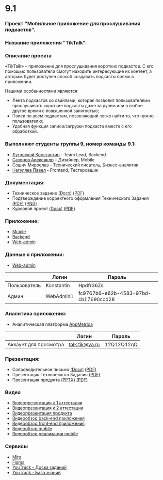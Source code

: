 # 9.1

### Проект "Мобильное приложение для прослушивания подкастов".

### Название приложения "TikTalk".

### Описание проекта
«TikTalk» – приложение для прослушивания коротких подкастов. С его помощью пользователи смогут находить интересующие их контент, а авторам будет доступен способ создавать подкасты прямо в приложении.

Нашими особенностями являются:
-  Лента подкастов со свайпами, которая позволит пользователями прослушивать короткие подкасты даже за рулем или в любое другое время с повышенной занятостью;
-  Поиск по всем подкастам, позволяющий легко найти то, что нужно пользователю;
-  Удобная функция записи/загрузки подкаста вместе с его обработкой.

### Выполняют студенты группы 9, номер команды 9.1:
- [Луговской Константин](https://github.com/Demiurge451) - Team Lead, Backend
- [Сазонов Александр](https://github.com/SazonovAlexander) - Дизайнер, Mobile
- [Сошич Мирослав](https://github.com/FunnyMogila) - Технический писатель, Бизнес-аналитик
- [Негуляев Павел](https://github.com/Snoppei) - Frontend, Тестировщик

### Документация:

- Техническое задание [(Docx)](https://github.com/SazonovAlexander/9.1-TikTalk/blob/main/documentation/technical%20assignment/%D0%A2%D0%B5%D1%85%D0%BD%D0%B8%D1%87%D0%B5%D1%81%D0%BA%D0%BE%D0%B5%20%D0%97%D0%B0%D0%B4%D0%B0%D0%BD%D0%B8%D0%B5.docx) [(PDF)](https://github.com/SazonovAlexander/9.1-TikTalk/blob/main/documentation/technical%20assignment/%D0%A2%D0%B5%D1%85%D0%BD%D0%B8%D1%87%D0%B5%D1%81%D0%BA%D0%BE%D0%B5%20%D0%97%D0%B0%D0%B4%D0%B0%D0%BD%D0%B8%D0%B5.pdf)
- Подтверждение корректного оформления Технического Задания [(PDF)](https://github.com/SazonovAlexander/9.1-TikTalk/blob/main/documentation/technical%20assignment/%D0%9E%D1%84%D0%BE%D1%80%D0%BC%D0%BB%D0%B5%D0%BD%D0%B8%D0%B5.pdf) [(PNG)](https://github.com/SazonovAlexander/9.1-TikTalk/blob/main/documentation/technical%20assignment/%D0%9E%D1%84%D0%BE%D1%80%D0%BC%D0%BB%D0%B5%D0%BD%D0%B8%D0%B5.png)
- Курсовой проект [(Docx)](https://github.com/SazonovAlexander/9.1-TikTalk/blob/main/documentation/course%20project/%D0%9A%D1%83%D1%80%D1%81%D0%BE%D0%B2%D0%BE%D0%B9%20%D0%BF%D1%80%D0%BE%D0%B5%D0%BA%D1%82%20TikTalk.docx) [(PDF)](https://github.com/SazonovAlexander/9.1-TikTalk/blob/main/documentation/course%20project/%D0%9A%D1%83%D1%80%D1%81%D0%BE%D0%B2%D0%BE%D0%B9%20%D0%BF%D1%80%D0%BE%D0%B5%D0%BA%D1%82%20TikTalk.pdf)

### Приложение:

- [Mobile](https://github.com/SazonovAlexander/9.1_TikTalk_mobile/tree/main)
- [Backend](https://github.com/Demiurge451/tiktalk_backend/tree/master)
- [Web-admin](https://github.com/Snoppei/tiktalk_frontend_web/tree/master)

### Данные о приложении:
- [Web-admin](https://web.tiktalkapp.ru/)

|                       | Логин          | Пароль                               |
|-----------------------|----------------|--------------------------------------|
| Пользователь          | Konstantin     | Hpdfr36Zs                            |
| Админ                 | WebAdmin1      | fc9767b6-e62b-4583-97bd-cb17690ccd28 |


### Аналитика приложения:
- Аналитическая платформа [AppMetrica](https://appmetrica.yandex.ru/overview?period=week&group=day&currency=rub&accuracy=medium&appId=4569310)

|                       | Логин          | Пароль     |
|-----------------------|----------------|------------|
| Аккаунт для просмотра | talk.tik@ya.ru | 12Q12Q12qQ |

### Презентация:

- Сопроводительное письмо [(Docx)](https://github.com/SazonovAlexander/9.1-TikTalk/blob/main/documentation/cover%20letter%20product/%D0%A1%D0%BE%D0%BF%D1%80%D0%BE%D0%B2%D0%BE%D0%B4%D0%B8%D1%82%D0%B5%D0%BB%D1%8C%D0%BD%D0%BE%D0%B5%20%D0%BF%D0%B8%D1%81%D1%8C%D0%BC%D0%BE.docx) [(PDF)](https://github.com/SazonovAlexander/9.1-TikTalk/blob/main/documentation/cover%20letter%20product/%D0%A1%D0%BE%D0%BF%D1%80%D0%BE%D0%B2%D0%BE%D0%B4%D0%B8%D1%82%D0%B5%D0%BB%D1%8C%D0%BD%D0%BE%D0%B5%20%D0%BF%D0%B8%D1%81%D1%8C%D0%BC%D0%BE.pdf)
- Презентация Технического Задания [(PDF)](https://github.com/SazonovAlexander/9.1-TikTalk/blob/main/presentation/presentation%20TA/%D0%9F%D1%80%D0%B5%D0%B7%D0%B5%D0%BD%D1%82%D0%B0%D1%86%D0%B8%D1%8F%20%D0%A2%D0%97.pdf)
- Презентация продукта [(PPTX)](https://github.com/SazonovAlexander/9.1-TikTalk/blob/main/presentation/presentation%20product/%D0%9F%D1%80%D0%B5%D0%B7%D0%B5%D0%BD%D1%82%D0%B0%D1%86%D0%B8%D1%8F%20TikTalk.pptx) [(PDF)](https://github.com/SazonovAlexander/9.1-TikTalk/blob/main/presentation/presentation%20product/%D0%9F%D1%80%D0%B5%D0%B7%D0%B5%D0%BD%D1%82%D0%B0%D1%86%D0%B8%D1%8F%20TikTalk.pdf)

### Видео

- [Видеопрезентация к 1 аттестации](https://drive.google.com/file/d/1-9fFKRcrjQMoqjNP__9CHRrd_KRXGrnZ/view)
- [Видеопрезентация к 2 аттестации](https://drive.google.com/file/d/1jHy2YFILY7eOrh7Go9uXU_t5cDyT07Yl/view)
- [Видеопрезентация продукта](https://drive.google.com/file/d/1D29ndLVvTKMXk0eyth2k5CC1Xp_A7Mvb/view?usp=sharing)
- [Видеообзор back-end приложения](https://drive.google.com/file/d/1w0jDCiVibf2peKq4ZC7MZXdT1TjckdIq/view?usp=sharing)
- [Видеообзор front-end приложения](https://drive.google.com/file/d/12ATpKeVbvbO8uV4niMrOkJBqaAOiuuAZ/view)
- [Видеообзор mobile](https://drive.google.com/file/d/1w3DUMK649htI335L57Wd058RS3JJmbGS/view?usp=sharing)
- [Видеообзор реализации mobile](https://drive.google.com/file/d/1BNVxyV7EOhjqAjAi71qYzA_MSiBSkcBN/view?usp=sharing)

### Сервисы
- [Miro](https://miro.com/app/board/uXjVNsiiTFw=/)
- [Figma](https://www.figma.com/file/93EuQVMZvMCWzxlbTRSZsp/9.1?type=design&node-id=0%3A1&mode=design&t=jRcHcgefcyVJFD4s-1)
- [YouTrack - Доска заданий](https://alexandersazonov.youtrack.cloud/agiles/159-2/current)
- [YouTrack - База знаний](https://alexandersazonov.youtrack.cloud/articles/TT)

